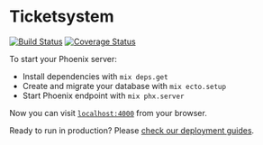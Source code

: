 # Ticketsystem

[![Build Status](https://travis-ci.org/Robinoudev/ticketsystem.svg?branch=master)](https://travis-ci.org/Robinoudev/ticketsystem)
[![Coverage Status](https://coveralls.io/repos/github/Robinoudev/ticketsystem/badge.svg)](https://coveralls.io/github/Robinoudev/ticketsystem)

To start your Phoenix server:

* Install dependencies with `mix deps.get`
* Create and migrate your database with `mix ecto.setup`
* Start Phoenix endpoint with `mix phx.server`

Now you can visit [`localhost:4000`](http://localhost:4000) from your browser.

Ready to run in production? Please [check our deployment guides](https://hexdocs.pm/phoenix/deployment.html).
